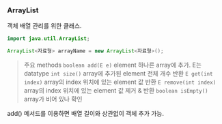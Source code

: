 ### ArrayList

객체 배열 관리를 위한 클래스.

```java
import java.util.ArrayList;

ArrayList<자료형> arrayName = new ArrayList<자료형>();
```

> 주요 methods
`boolean add(E e)` element 하나른 array에 추가. E는 datatype
`int size()` array에 추가된 element 전체 개수 반환
`E get(int index)` array의 index 위치에 있는 element 값 반환
`E remove(int index)` array의 index 위치에 있는 element 값 제거 & 반환
`boolean isEmpty()` array가 비어 있나 확인
> 

add() 메서드를 이용하면 배열 길이와 상관없이 객체 추가 가능.
